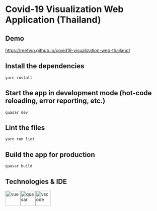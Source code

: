 # Covid-19 Visualization Web Application (Thailand)

## Demo

https://reefwn.github.io/covid19-visualization-web-thailand/

## Install the dependencies

```
yarn install
```

## Start the app in development mode (hot-code reloading, error reporting, etc.)

```
quasar dev
```

## Lint the files

```
yarn run lint
```

## Build the app for production

```
quasar build
```

## Technologies & IDE

<div>
    <img style="float: left" src="https://vuejs.org/images/logo.svg" height="48" alt="vue">
    <img style="float: left" src="https://cdn.quasar.dev/logo/svg/quasar-logo.svg" height="48" alt="quasar"> &nbsp;
    <img style="float: left" src="https://code.visualstudio.com/assets/updates/1_35/logo-stable.png" height="48" alt="vscode">
</div>
